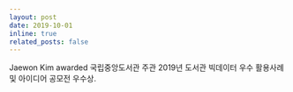 ```yaml
---
layout: post
date: 2019-10-01
inline: true
related_posts: false
---
```


Jaewon Kim awarded 국립중앙도서관 주관 2019년 도서관 빅데이터 우수 활용사례 및 아이디어 공모전 우수상.